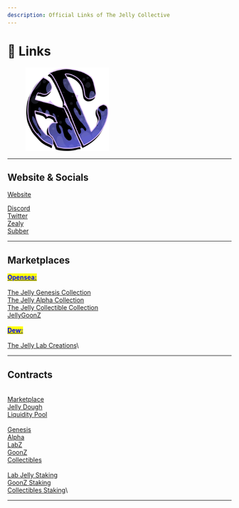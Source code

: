 ```yaml
---
description: Official Links of The Jelly Collective
---
```


# 🍞 Links

<div align="left">

<figure><img src="../.gitbook/assets/JClogo.png" alt="" width="188"><figcaption></figcaption></figure>

</div>

***

## Website & Socials

[Website](https://www.thejellycollective.club/)

[Discord](https://discord.gg/thejellycollective)\
[Twitter](https://twitter.com/jellycollective)[\
](https://twitter.com/jellycollective)[Zealy](https://zealy.io/c/thejellycollective/questboard)\
[Subber](https://www.subber.xyz/thejellycollective)

***

## Marketplaces

[<mark style="color:blue;">**Opensea:**</mark>](https://www.opensea.io)\
\
[The Jelly Genesis Collection](https://opensea.io/collection/the-jelly-genesis-collection)\
[The Jelly Alpha Collection](https://opensea.io/collection/the-jelly-alpha-collection)\
[The Jelly Collectible Collection](https://opensea.io/collection/the-jelly-collectables)\
[JellyGoonZ](https://opensea.io/collection/jellygoonz)\
\
[<mark style="color:blue;">**Dew:**</mark>](https://www.dew.gg)\
\
[The Jelly Lab Creations](https://dew.gg/collection/the-jelly-lab-creations)\


***

## Contracts

\
[Marketplace](https://polygonscan.com/address/0x9b2516Dfa2244F054E12C4414a1aCC5358b80560)\
[Jelly Dough](https://polygonscan.com/address/0xc942A0B775A26018B90707D5Df8fd30EedB6eee8)\
[Liquidity Pool\
](https://polygonscan.com/address/0x1b7a71077afdbf9ddf192865de46ae6d2d5b942a)\
[Genesis](https://polygonscan.com/address/0xf29a25F4c9edee16042EA71Ec1dAA1DbCC45e5B5)\
[Alpha](https://polygonscan.com/address/0x83b8D9070bFD74eed1b70eB0539b45668cA31724)\
[LabZ](https://polygonscan.com/address/0xEFC848a2d5AFe6894210f1EECcE6cC8bD1Fb9B56)\
[GoonZ](https://polygonscan.com/address/0x1db022332b4DA18863660C96bD5b5dbe16F9D6f5)\
[Collectibles](https://polygonscan.com/address/0xF1c78Da518b2D2bd3EDe24446260CA5D4E4a340A)\
\
[Lab Jelly Staking](https://polygonscan.com/address/0xE25626718B0C08Cb75F0cF01C15C7b911F422CF1)\
[GoonZ Staking\
](https://polygonscan.com/address/0x92A6a9a2EA15C3E4e897F1C4F8dE9750A2Cfc73E)[Collectibles Staking](https://polygonscan.com/address/0x8E56Cd736D4C00eAF0423092a3B630241D0f0E44)\


***
